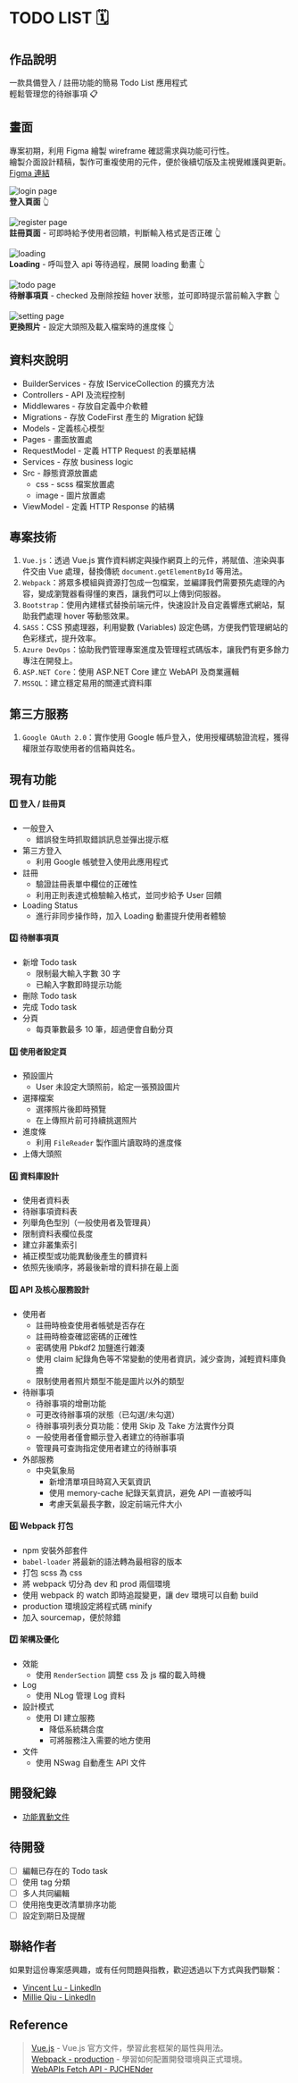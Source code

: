 # TODO LIST 🗓

## 作品說明
一款具備登入 / 註冊功能的簡易 Todo List 應用程式 <br>
輕鬆管理您的待辦事項 📋

## 畫面
專案初期，利用 Figma 繪製 wireframe 確認需求與功能可行性。<br>
繪製介面設計精稿，製作可重複使用的元件，便於後續切版及主視覺維護與更新。<br>
[Figma 連結](https://www.figma.com/file/J5xkKXjdKPLVt1cU9PSth1/TO-DO-LIST-(Practice)?type=design&node-id=0%3A1&mode=design&t=UYA6aB8FdkrGe6Jn-1)

![login page](https://github.com/millieqiu/todolist-project/blob/main/Image/Frame.png) <br>
**登入頁面** 👆

![register page](https://github.com/millieqiu/todolist-project/blob/main/Image/Frame-1.png) <br>
**註冊頁面** - 可即時給予使用者回饋，判斷輸入格式是否正確 👆

![loading](https://github.com/millieqiu/todolist-project/blob/main/Image/Frame-2.png) <br>
**Loading** - 呼叫登入 api 等待過程，展開 loading 動畫 👆

![todo page](https://github.com/millieqiu/todolist-project/blob/main/Image/Frame-3.png) <br>
**待辦事項頁** - checked 及刪除按鈕 hover 狀態，並可即時提示當前輸入字數 👆

![setting page](https://github.com/millieqiu/todolist-project/blob/main/Image/Frame-4.png) <br>
**更換照片** - 設定大頭照及載入檔案時的進度條 👆

## 資料夾說明
- BuilderServices - 存放 IServiceCollection 的擴充方法
- Controllers - API 及流程控制
- Middlewares - 存放自定義中介軟體
- Migrations - 存放 CodeFirst 產生的 Migration 紀錄
- Models - 定義核心模型
- Pages - 畫面放置處
- RequestModel - 定義 HTTP Request 的表單結構
- Services - 存放 business logic
- Src - 靜態資源放置處
    - css - scss 檔案放置處
    - image - 圖片放置處
- ViewModel - 定義 HTTP Response 的結構

## 專案技術
1. `Vue.js`：透過 Vue.js 實作資料綁定與操作網頁上的元件，將賦值、渲染與事件交由 Vue 處理，替換傳統 `document.getElementById` 等用法。
2. `Webpack`：將眾多模組與資源打包成一包檔案，並編譯我們需要預先處理的內容，變成瀏覽器看得懂的東西，讓我們可以上傳到伺服器。
3. `Bootstrap`：使用內建樣式替換前端元件，快速設計及自定義響應式網站，幫助我們處理 hover 等動態效果。
4. `SASS`：CSS 預處理器，利用變數 (Variables) 設定色碼，方便我們管理網站的色彩樣式，提升效率。
5. `Azure DevOps`：協助我們管理專案進度及管理程式碼版本，讓我們有更多餘力專注在開發上。
6. `ASP.NET Core`：使用 ASP.NET Core 建立 WebAPI 及商業邏輯
7. `MSSQL`：建立穩定易用的關連式資料庫


## 第三方服務
1. `Google OAuth 2.0`：實作使用 Google 帳戶登入，使用授權碼驗證流程，獲得權限並存取使用者的信箱與姓名。

## 現有功能
#### 1️⃣ 登入 / 註冊頁
- 一般登入
    - 錯誤發生時抓取錯誤訊息並彈出提示框
- 第三方登入
    - 利用 Google 帳號登入使用此應用程式
- 註冊
    - 驗證註冊表單中欄位的正確性
    - 利用正則表達式檢驗輸入格式，並同步給予 User 回饋
- Loading Status
    - 進行非同步操作時，加入 Loading 動畫提升使用者體驗

#### 2️⃣ 待辦事項頁
- 新增 Todo task
    - 限制最大輸入字數 30 字
    - 已輸入字數即時提示功能
- 刪除 Todo task
- 完成 Todo task
- 分頁
    - 每頁筆數最多 10 筆，超過便會自動分頁

#### 3️⃣ 使用者設定頁
- 預設圖片
    - User 未設定大頭照前，給定一張預設圖片
- 選擇檔案
    - 選擇照片後即時預覽
    - 在上傳照片前可持續挑選照片
- 進度條
    - 利用 `FileReader` 製作圖片讀取時的進度條
- 上傳大頭照

#### 4️⃣ 資料庫設計
- 使用者資料表
- 待辦事項資料表
- 列舉角色型別（一般使用者及管理員）
- 限制資料表欄位長度
- 建立非叢集索引
- 補正模型或功能異動後產生的髒資料
- 依照先後順序，將最後新增的資料排在最上面

#### 5️⃣ API 及核心服務設計
- 使用者
    - 註冊時檢查使用者帳號是否存在
    - 註冊時檢查確認密碼的正確性
    - 密碼使用 Pbkdf2 加鹽進行雜湊
    - 使用 claim 紀錄角色等不常變動的使用者資訊，減少查詢，減輕資料庫負擔
    - 限制使用者照片類型不能是圖片以外的類型
- 待辦事項
    - 待辦事項的增刪功能
    - 可更改待辦事項的狀態（已勾選/未勾選）
    - 待辦事項列表分頁功能：使用 Skip 及 Take 方法實作分頁
    - 一般使用者僅會顯示登入者建立的待辦事項
    - 管理員可查詢指定使用者建立的待辦事項
- 外部服務
    - 中央氣象局
        - 新增清單項目時寫入天氣資訊
        - 使用 memory-cache 紀錄天氣資訊，避免 API 一直被呼叫
        - 考慮天氣最長字數，設定前端元件大小


#### 6️⃣ Webpack 打包
- npm 安裝外部套件
- `babel-loader` 將最新的語法轉為最相容的版本
- 打包 scss 為 css
- 將 webpack 切分為 dev 和 prod 兩個環境
- 使用 webpack 的 watch 即時追蹤變更，讓 dev 環境可以自動 build
- production 環境設定將程式碼 minify
- 加入 sourcemap，便於除錯

#### 7️⃣ 架構及優化
- 效能
    - 使用 `RenderSection` 調整 css 及 js 檔的載入時機
- Log
    - 使用 NLog 管理 Log 資料
- 設計模式
    - 使用 DI 建立服務
        - 降低系統耦合度
        - 可將服務注入需要的地方使用
- 文件
    - 使用 NSwag 自動產生 API 文件

## 開發紀錄
- [功能異動文件](https://hackmd.io/TQG4ae0gRaSp_DoKvHtScw)

## 待開發
- [ ] 編輯已存在的 Todo task
- [ ] 使用 tag 分類
- [ ] 多人共同編輯
- [ ] 使用拖曳更改清單排序功能
- [ ] 設定到期日及提醒

## 聯絡作者
如果對這份專案感興趣，或有任何問題與指教，歡迎透過以下方式與我們聯繫：
- [Vincent Lu - LinkedIn](https://www.linkedin.com/in/vincent87720/)
- [Millie Qiu - LinkedIn](https://www.linkedin.com/in/qiumillie/)

## Reference
> [Vue.js](https://vuejs.org/) - Vue.js 官方文件，學習此套框架的屬性與用法。<br>
> [Webpack - production](https://webpack.js.org/guides/production/) - 學習如何配置開發環境與正式環境。<br>
> [WebAPIs Fetch API - PJCHENder](https://pjchender.dev/webapis/webapis-fetch/)

